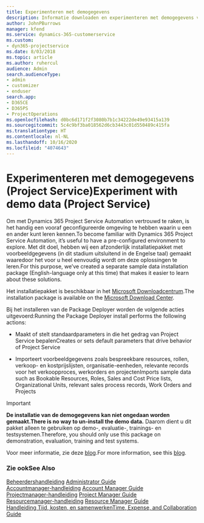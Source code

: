 ```yaml
---
title: Experimenteren met demogegevens
description: Informatie downloaden en experimenteren met demogegevens voor Project Service Automation.
author: JohnPBurrows
manager: kfend
ms.service: dynamics-365-customerservice
ms.custom:
- dyn365-projectservice
ms.date: 8/03/2018
ms.topic: article
ms.author: ruhercul
audience: Admin
search.audienceType:
- admin
- customizer
- enduser
search.app:
- D365CE
- D365PS
- ProjectOperations
ms.openlocfilehash: d0bc6d171f2f3080b7b1c34222de49e93415a139
ms.sourcegitcommit: 5c4c9bf3ba018562d6cb3443c01d550489c415fa
ms.translationtype: HT
ms.contentlocale: nl-NL
ms.lasthandoff: 10/16/2020
ms.locfileid: "4074643"
---
```

# <a name="experiment-with-demo-data-project-service"></a><span data-ttu-id="937c9-103">Experimenteren met demogegevens (Project Service)</span><span class="sxs-lookup"><span data-stu-id="937c9-103">Experiment with demo data (Project Service)</span></span>

<span data-ttu-id="937c9-104">Om met Dynamics 365 Project Service Automation vertrouwd te raken, is het handig een vooraf geconfigureerde omgeving te hebben waarin u een en ander kunt leren kennen.</span><span class="sxs-lookup"><span data-stu-id="937c9-104">To become familiar with Dynamics 365 Project Service Automation, it’s useful to have a pre-configured environment to explore.</span></span> <span data-ttu-id="937c9-105">Met dit doel, hebben wij een afzonderlijk installatiepakket met voorbeeldgegevens (in dit stadium uitsluitend in de Engelse taal) gemaakt waaredoor het voor u heel eenvoudig wordt om deze oplossingen te leren.</span><span class="sxs-lookup"><span data-stu-id="937c9-105">For this purpose, we’ve created a separate sample data installation package (English-language only at this time) that makes it easier to learn about these solutions.</span></span> 

<span data-ttu-id="937c9-106">Het installatiepakket is beschikbaar in het [Microsoft Downloadcentrum](https://go.microsoft.com/fwlink/?linkid=859966).</span><span class="sxs-lookup"><span data-stu-id="937c9-106">The installation package is available on the [Microsoft Download Center](https://go.microsoft.com/fwlink/?linkid=859966).</span></span>  

<span data-ttu-id="937c9-107">Bij het installeren van de Package Deployer worden de volgende acties uitgevoerd:</span><span class="sxs-lookup"><span data-stu-id="937c9-107">Running the Package Deployer install performs the following actions:</span></span> 
  
-   <span data-ttu-id="937c9-108">Maakt of stelt standaardparameters in die het gedrag van Project Service bepalen</span><span class="sxs-lookup"><span data-stu-id="937c9-108">Creates or sets default parameters that drive behavior of Project Service</span></span>  
  
-   <span data-ttu-id="937c9-109">Importeert voorbeeldgegevens zoals bespreekbare resources, rollen, verkoop- en kostprijslijsten, organisatie-eenheden, relevante records voor het verkoopproces, werkorders en projecten</span><span class="sxs-lookup"><span data-stu-id="937c9-109">Imports sample data such as Bookable Resources, Roles, Sales and Cost Price lists, Organizational Units, relevant sales process records, Work Orders and Projects</span></span>    
  
> [!IMPORTANT]
> <span data-ttu-id="937c9-110">**De installatie van de demogegevens kan niet ongedaan worden gemaakt.**</span><span class="sxs-lookup"><span data-stu-id="937c9-110">**There is no way to un-install the demo data.**</span></span> <span data-ttu-id="937c9-111">Daarom dient u dit pakket alleen te gebruiken op demo-, evaluatie-, trainings- en testsystemen.</span><span class="sxs-lookup"><span data-stu-id="937c9-111">Therefore, you should only use this package on demonstration, evaluation, training and test systems.</span></span>

<span data-ttu-id="937c9-112">Voor meer informatie, zie deze [blog](https://blogs.msdn.microsoft.com/crm/2017/10/24/microsoft-dynamics-365-for-field-service-and-project-service-automation-sample-data).</span><span class="sxs-lookup"><span data-stu-id="937c9-112">For more information, see this [blog](https://blogs.msdn.microsoft.com/crm/2017/10/24/microsoft-dynamics-365-for-field-service-and-project-service-automation-sample-data).</span></span>





  
### <a name="see-also"></a><span data-ttu-id="937c9-113">Zie ook</span><span class="sxs-lookup"><span data-stu-id="937c9-113">See Also</span></span>  
 <span data-ttu-id="937c9-114">[Beheerdershandleiding](../psa/admin-guide.md) </span><span class="sxs-lookup"><span data-stu-id="937c9-114">[Administrator Guide](../psa/admin-guide.md) </span></span>  
 <span data-ttu-id="937c9-115">[Accountmanager-handleiding](../psa/account-manager-guide.md) </span><span class="sxs-lookup"><span data-stu-id="937c9-115">[Account Manager Guide](../psa/account-manager-guide.md) </span></span>  
 <span data-ttu-id="937c9-116">[Projectmanager-handleiding](../psa/project-manager-guide.md) </span><span class="sxs-lookup"><span data-stu-id="937c9-116">[Project Manager Guide](../psa/project-manager-guide.md) </span></span>  
 <span data-ttu-id="937c9-117">[Resourcemanager-handleiding](../psa/resource-manager-guide.md) </span><span class="sxs-lookup"><span data-stu-id="937c9-117">[Resource Manager Guide](../psa/resource-manager-guide.md) </span></span>  
 [<span data-ttu-id="937c9-118">Handleiding Tijd, kosten, en samenwerken</span><span class="sxs-lookup"><span data-stu-id="937c9-118">Time, Expense, and Collaboration Guide</span></span>](../psa/time-expense-collaboration-guide.md)
